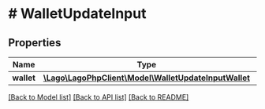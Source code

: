 # # WalletUpdateInput

## Properties

Name | Type | Description | Notes
------------ | ------------- | ------------- | -------------
**wallet** | [**\Lago\LagoPhpClient\Model\WalletUpdateInputWallet**](WalletUpdateInputWallet.md) |  |

[[Back to Model list]](../../README.md#models) [[Back to API list]](../../README.md#endpoints) [[Back to README]](../../README.md)
